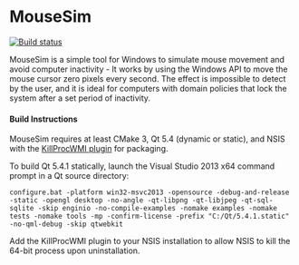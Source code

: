 MouseSim
========

[![Build status](https://ci.appveyor.com/api/projects/status/s8i0no1qxchy00qm?svg=true)](https://ci.appveyor.com/project/axelstudios/mousesim)

MouseSim is a simple tool for Windows to simulate mouse movement and avoid computer inactivity - It works by using the Windows API to move the mouse cursor zero pixels every second.  The effect is impossible to detect by the user, and it is ideal for computers with domain policies that lock the system after a set period of inactivity.

#### Build Instructions
MouseSim requires at least CMake 3, Qt 5.4 (dynamic or static), and NSIS with the [KillProcWMI plugin](http://chironexsoftware.com/blog/?p=34) for packaging.

To build Qt 5.4.1 statically, launch the Visual Studio 2013 x64 command prompt in a Qt source directory:

```
configure.bat -platform win32-msvc2013 -opensource -debug-and-release -static -opengl desktop -no-angle -qt-libpng -qt-libjpeg -qt-sql-sqlite -skip enginio -no-compile-examples -nomake examples -nomake tests -nomake tools -mp -confirm-license -prefix "C:/Qt/5.4.1.static" -no-qml-debug -skip qtwebkit
```

Add the KillProcWMI plugin to your NSIS installation to allow NSIS to kill the 64-bit process upon uninstallation.
